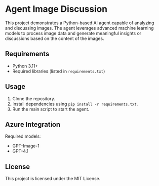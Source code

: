 # Agent Image Discussion

This project demonstrates a Python-based AI agent capable of analyzing and discussing images. The agent leverages advanced machine learning models to process image data and generate meaningful insights or discussions based on the content of the images.


## Requirements
- Python 3.11+
- Required libraries (listed in `requirements.txt`)

## Usage
1. Clone the repository.
2. Install dependencies using `pip install -r requirements.txt`.
3. Run the main script to start the agent.

## Azure Integration
Required models:
- GPT-Image-1
- GPT-4.1

## License
This project is licensed under the MIT License.  